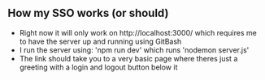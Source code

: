 ## How my SSO works (or should)
- Right now it will only work on http://localhost:3000/ which requires me to have the server up and running using GitBash
- I run the server using: 'npm run dev' which runs 'nodemon server.js'
- The link should take you to a very basic page where theres just a greeting with a login and logout button below it
